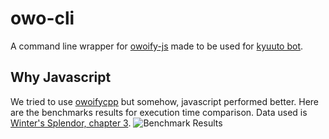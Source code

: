 # owo-cli
A command line wrapper for [owoify-js](https://github.com/mohan-cao/owoify-js) made to be used for [kyuuto bot](https://github.com/Yuuto-Project/kyuuto).

## Why Javascript
We tried to use [owoifycpp](https://github.com/deadshot465/owoifycpp) but somehow, javascript performed better. Here are the benchmarks results for execution time comparison. Data used is [Winter's Splendor, chapter 3](https://archiveofourown.org/works/22089754/chapters/52717939).
![Benchmark Results](https://user-images.githubusercontent.com/62528105/83946268-e9f57000-a839-11ea-851d-c68fb50ab4c6.png)
